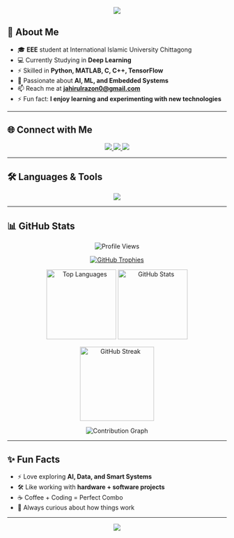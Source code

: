 <p align="center">
  <img src="https://capsule-render.vercel.app/api?type=waving&color=1e90ff&height=250&section=header&text=Md.%20Jahirul%20Islam&fontSize=60&fontColor=ffffff&animation=fadeIn&fontAlignY=38&desc=EEE%20Student&descAlignY=55&descAlign=50"/>
</p>

## 🌟 About Me  

- 🎓 **EEE** student at International Islamic University Chittagong  
- 💻 Currently Studying in **Deep Learning**  
- ⚡ Skilled in **Python, MATLAB, C, C++, TensorFlow**  
- 🧠 Passionate about **AI, ML, and Embedded Systems**  
- 📫 Reach me at **jahirulrazon0@gmail.com**  
- ⚡ Fun fact: **I enjoy learning and experimenting with new technologies**  

---

## 🌐 Connect with Me  

<p align="center">
  <a href="https://fb.com/jahirul.razon" target="blank">
    <img src="https://img.shields.io/badge/Facebook-1e90ff?style=for-the-badge&logo=facebook&logoColor=white"/>
  </a>
  <a href="mailto:jahirulrazon0@gmail.com" target="blank">
    <img src="https://img.shields.io/badge/Gmail-1e90ff?style=for-the-badge&logo=gmail&logoColor=white"/>
  </a>
  <a href="https://github.com/mdjahirulislam56" target="blank">
    <img src="https://img.shields.io/badge/GitHub-1e90ff?style=for-the-badge&logo=github&logoColor=white"/>
  </a>
</p>

---

## 🛠️ Languages & Tools  

<p align="center">
  <img src="https://skillicons.dev/icons?i=c,cpp,python,matlab,tensorflow,pytorch,github,vscode,arduino" />
</p>

---

## 📊 GitHub Stats  

<p align="center">
  <img src="https://komarev.com/ghpvc/?username=mdjahirulislam56&label=Profile%20views&color=1e90ff&style=flat" alt="Profile Views" />
</p>

<p align="center">
  <a href="https://github.com/ryo-ma/github-profile-trophy">
    <img src="https://github-profile-trophy.vercel.app/?username=mdjahirulislam56&theme=algolia&no-frame=true&margin-w=10&margin-h=10" alt="GitHub Trophies" />
  </a>
</p>

<p align="center">
  <img src="https://github-readme-stats.vercel.app/api/top-langs?username=mdjahirulislam56&show_icons=true&locale=en&layout=compact&theme=tokyonight&hide_border=true&title_color=1e90ff" alt="Top Languages" height="160"/>
  <img src="https://github-readme-stats.vercel.app/api?username=mdjahirulislam56&show_icons=true&locale=en&theme=tokyonight&hide_border=true&title_color=1e90ff&icon_color=1e90ff" alt="GitHub Stats" height="160"/>
</p>

<p align="center">
  <img src="https://github-readme-streak-stats.herokuapp.com/?user=mdjahirulislam56&theme=tokyonight&hide_border=true&ring=1e90ff&currStreakLabel=1e90ff" alt="GitHub Streak" height="170"/>
</p>

<p align="center">
  <img src="https://github-readme-activity-graph.vercel.app/graph?username=mdjahirulislam56&theme=react-dark&hide_border=true&area=true&color=1e90ff&line=1e90ff&point=1e90ff" alt="Contribution Graph"/>
</p>

---

## ✨ Fun Facts  
- ⚡ Love exploring **AI, Data, and Smart Systems**  
- 🛠️ Like working with **hardware + software projects**  
- ☕ Coffee + Coding = Perfect Combo  
- 🧩 Always curious about how things work  

---

<p align="center">
  <img src="https://capsule-render.vercel.app/api?type=waving&color=1e90ff&height=120&section=footer"/>
</p>
